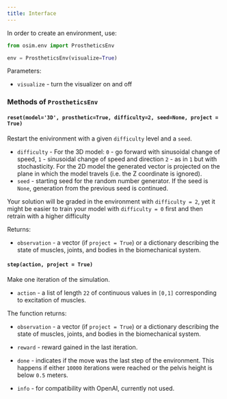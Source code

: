 ```yaml
---
title: Interface
---
```


In order to create an environment, use:
```python
from osim.env import ProstheticsEnv

env = ProstheticsEnv(visualize=True)
```
Parameters:

* `visualize` - turn the visualizer on and off

### Methods of `ProstheticsEnv`

#### `reset(model='3D', prosthetic=True, difficulty=2, seed=None, project = True)`

Restart the enivironment with a given `difficulty` level and a `seed`.

* `difficulty` - For the 3D model: `0` - go forward with sinusoidal change of speed, `1` - sinusoidal change of speed and direction `2` - as in `1` but with stochasticity. For the 2D model the generated vector is projected on the plane in which the model travels (i.e. the Z coordinate is ignored).
* `seed` - starting seed for the random number generator. If the seed is `None`, generation from the previous seed is continued.

Your solution will be graded in the environment with `difficulty = 2`, yet it might be easier to train your model with `difficulty = 0` first and then retrain with a higher difficulty

Returns:

* `observation` - a vector (if `project = True`) or a dictionary describing the state of muscles, joints, and bodies in the biomechanical system.

#### `step(action, project = True)`

Make one iteration of the simulation.

* `action` - a list of length `22` of continuous values in `[0,1]` corresponding to excitation of muscles.

The function returns:

* `observation` - a vector (if `project = True`) or a dictionary describing the state of muscles, joints, and bodies in the biomechanical system.

* `reward` - reward gained in the last iteration.

* `done` - indicates if the move was the last step of the environment. This happens if either `10000` iterations were reached or the pelvis height is below `0.5` meters.

* `info` - for compatibility with OpenAI, currently not used.
